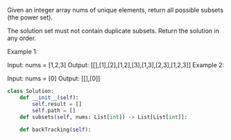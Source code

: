 Given an integer array nums of unique elements, return all possible 
subsets
 (the power set).

The solution set must not contain duplicate subsets. Return the solution in any order.

 

Example 1:

Input: nums = [1,2,3]
Output: [[],[1],[2],[1,2],[3],[1,3],[2,3],[1,2,3]]
Example 2:

Input: nums = [0]
Output: [[],[0]]
 

```python
class Solution:
    def __init__(self):
        self.result = []
        self.path = []
    def subsets(self, nums: List[int]) -> List[List[int]]:
        
    def backTracking(self):
        
        

```